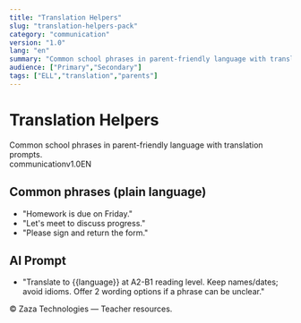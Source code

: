 ```yaml
---
title: "Translation Helpers"
slug: "translation-helpers-pack"
category: "communication"
version: "1.0"
lang: "en"
summary: "Common school phrases in parent-friendly language with translation prompts."
audience: ["Primary","Secondary"]
tags: ["ELL","translation","parents"]
---
```


# Translation Helpers
<div class="title"><div class="subtitle">Common school phrases in parent-friendly language with translation prompts.</div></div>
<div class="badges"><span class="badge">communication</span><span class="badge">v1.0</span><span class="badge">EN</span></div>

## Common phrases (plain language)
- "Homework is due on Friday."  
- "Let's meet to discuss progress."  
- "Please sign and return the form."

## AI Prompt
- "Translate to {{language}} at A2-B1 reading level. Keep names/dates; avoid idioms. Offer 2 wording options if a phrase can be unclear."
<div class="footer">© Zaza Technologies — Teacher resources.</div>